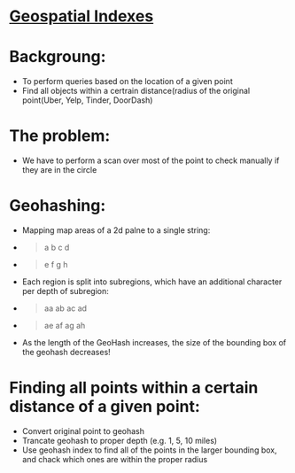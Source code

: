 # [**Geospatial Indexes**](https://www.youtube.com/watch?v=VXWcNGxKMq4)

# Backgroung:
* To perform queries based on the location of a given point
* Find all objects within a certrain distance(radius of the original point(Uber, Yelp, Tinder, DoorDash)

# The problem:
* We have to perform a scan over most of the point to check manually if they  are in the circle

# Geohashing:
* Mapping map areas of a 2d palne to a single string:
* >a b c d
* >e f g h
* Each region is split into subregions, which have an additional character per depth of subregion:
* >aa ab ac ad
* >ae af ag ah
* As the length of the GeoHash increases, the size of the bounding box of the geohash decreases! 

# Finding all points within a certain distance of a given point:
* Convert original point to geohash
* Trancate geohash to proper depth (e.g. 1, 5, 10 miles)
* Use geohash index to find all of the points in the larger bounding box, and chack which ones are within the proper radius